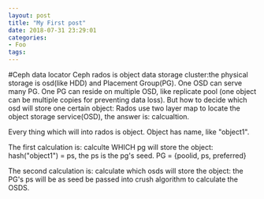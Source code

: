 ```yaml
---
layout: post
title: "My First post"
date: 2018-07-31 23:29:01
categories:
- Foo
tags:
---
```


#Ceph data locator
Ceph rados is object data storage cluster:the physical storage is osd(like HDD) and
Placement Group(PG). One OSD can serve many PG. One PG can reside on multiple OSD, like
replicate pool (one object can be multiple copies for preventing data loss).
But how to decide which osd will store one certain object: Rados use two layer map to
locate the object storage service(OSD), the answer is: calcualtion.

Every thing which will into rados is object. Object has name, like "object1".

The first calculation is: calculte WHICH pg will store the object:
hash("object1") = ps, the ps is the pg's seed. PG = {poolid, ps, preferred}

The second calculation is: calculate which osds will store the object:
the PG's ps will be as seed be passed into crush algorithm to calculate the OSDS.